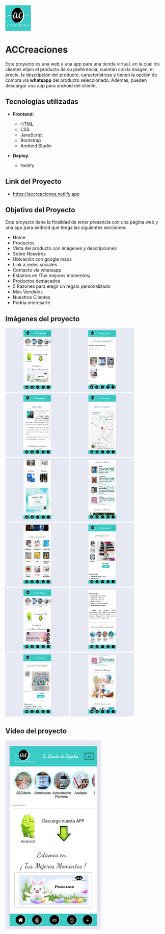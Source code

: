 <img src="https://github.com/elavincho/elavincho/blob/main/logo_ac_cuadrado.png" width="80" height="80" alt="img"/> 

# ACCreaciones

Este proyecto es una web y una app para una tienda virtual, en la cual los clientes elijen el producto de su preferencia, cuentan con la imagen, el precio, la descripción del producto, características y tienen la opción de compra via **whatsapp** del producto seleccionado. Además, pueden descargar una app para android del cliente.

## Tecnologías utilizadas

- **Frontend**:
  - HTML
  - CSS
  - JavaScript
  - Bootstrap
  - Android Studio
 

- **Deploy**:
  - Netlify

## Link del Proyecto
- https://accreaciones.netlify.app
  
## Objetivo del Proyecto

Este proyecto tiene la finalidad de tener presencia con una página web y una app para android que tenga las siguientes secciones:

- Home
- Productos
- Vista del producto con imágenes y descripciones
- Sobre Nosotros
- Ubicación con google maps
- Link a redes sociales
- Contacto vía whatsapp
- Estamos en !Tus mejores momentos¡
- Productos destacados
- 5 Razones para elegir un regalo personalizado
- Más Vendidos
- Nuestros Clientes
- Podría interesarte

## Imágenes del proyecto

<img src="https://github.com/elavincho/ACCreaciones2.0/blob/master/assets/img_proyecto/Captura_de_pantalla_1.png" width="200" height="200" alt="img"/>         <img src="https://github.com/elavincho/ACCreaciones2.0/blob/master/assets/img_proyecto/Captura_de_pantalla_2.png" width="200" height="200" alt="img"/>
<img src="https://github.com/elavincho/ACCreaciones2.0/blob/master/assets/img_proyecto/Captura_de_pantalla_3.png" width="200" height="200" alt="img"/>          <img src="https://github.com/elavincho/ACCreaciones2.0/blob/master/assets/img_proyecto/Captura_de_pantalla_4.png" width="200" height="200" alt="img"/>      <img src="https://github.com/elavincho/ACCreaciones2.0/blob/master/assets/img_proyecto/Captura_de_pantalla_5.png" width="200" height="200" alt="img"/>        <img src="https://github.com/elavincho/ACCreaciones2.0/blob/master/assets/img_proyecto/Captura_de_pantalla_6.png" width="200" height="200" alt="img"/>        <img src="https://github.com/elavincho/ACCreaciones2.0/blob/master/assets/img_proyecto/Captura_de_pantalla_7.png" width="200" height="200" alt="img"/>        <img src="https://github.com/elavincho/ACCreaciones2.0/blob/master/assets/img_proyecto/Captura_de_pantalla_8.png" width="200" height="200" alt="img"/>        <img src="https://github.com/elavincho/ACCreaciones2.0/blob/master/assets/img_proyecto/Captura_de_pantalla_9.png" width="200" height="200" alt="img"/>        <img src="https://github.com/elavincho/ACCreaciones2.0/blob/master/assets/img_proyecto/Captura_de_pantalla_10.png" width="200" height="200" alt="img"/>        <img src="https://github.com/elavincho/ACCreaciones2.0/blob/master/assets/img_proyecto/Captura_de_pantalla_11.png" width="200" height="200" alt="img"/>        <img src="https://github.com/elavincho/ACCreaciones2.0/blob/master/assets/img_proyecto/Captura_de_pantalla_12.png" width="200" height="200" alt="img"/>



## Video del proyecto

[![Video tutorial](https://github.com/elavincho/ACCreaciones2.0/blob/master/assets/img_proyecto/ing_video.png)](https://youtu.be/BDLIg_sSFqw)
